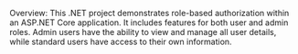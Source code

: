 Overview:
This .NET project demonstrates role-based authorization within an ASP.NET Core application. It includes features for both user and admin roles. Admin users have the ability to view and manage all user details, while standard users have access to their own information.
